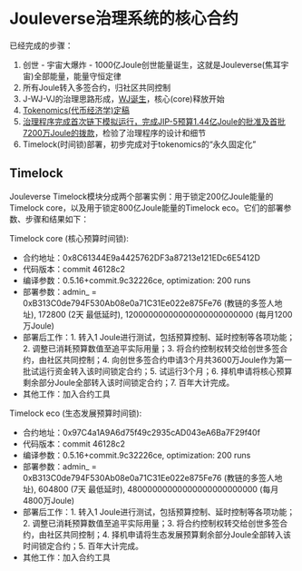# Jouleverse治理系统的核心合约

已经完成的步骤：
1. 创世 - 宇宙大爆炸 - 1000亿Joule创世能量诞生，这就是Jouleverse(焦耳宇宙)全部能量，能量守恒定律
2. 所有Joule转入多签合约，归社区共同控制
3. J-WJ-VJ的治理思路形成，[WJ诞生](https://github.com/jouleverse/WJOULE)，核心(core)释放开始
4. [Tokenomics(代币经济学)定稿](https://github.com/Jouleverse/genesis-treasury)
5. [治理程序完成首次链下模拟运行，完成JIP-5预算1.44亿Joule的批准及首批7200万Joule的拨款](https://github.com/Jouleverse/jips)，检验了治理程序的设计和细节
6. Timelock(时间锁)部署，初步完成对于tokenomics的“永久固定化”

## Timelock

Jouleverse Timelock模块分成两个部署实例：用于锁定200亿Joule能量的Timelock core，以及用于锁定800亿Joule能量的Timelock eco。它们的部署参数、步骤和结果如下：

Timelock core (核心预算时间锁):
- 合约地址：0x8C61344E9a4425762DF3a87213e121EDc6E5412D
- 代码版本：commit 46128c2
- 编译参数：0.5.16+commit.9c32226ce, optimization: 200 runs
- 部署参数：admin_ = 0xB313C0de794F530Ab08e0a71C31Ee022e875Fe76 (教链的多签人地址), 172800 (2天 最低延时), 12000000000000000000000000 (每月1200万Joule)
- 部署后工作：1. 转入1 Joule进行测试，包括预算控制、延时控制等各项功能；2. 调整已消耗预算数值至追平实际用量；3. 将合约控制权转交给创世多签合约，由社区共同控制；4. 向创世多签合约申请3个月共3600万Joule作为第一批试运行资金转入该时间锁定合约；5. 试运行3个月；6. 择机申请将核心预算剩余部分Joule全部转入该时间锁定合约；7. 百年大计完成。
- 其他工作：加入合约工具

Timelock eco (生态发展预算时间锁):
- 合约地址：0x97C4a1A9A6d75f49c2935cAD043eA6Ba7F29f40f
- 代码版本：commit 46128c2
- 编译参数：0.5.16+commit.9c32226ce, optimization: 200 runs
- 部署参数：admin_ = 0xB313C0de794F530Ab08e0a71C31Ee022e875Fe76 (教链的多签人地址), 604800 (7天 最低延时), 48000000000000000000000000 (每月4800万Joule)
- 部署后工作：1. 转入1 Joule进行测试，包括预算控制、延时控制等各项功能；2. 调整已消耗预算数值至追平实际用量；3. 将合约控制权转交给创世多签合约，由社区共同控制；4. 择机申请将生态发展预算剩余部分Joule全部转入该时间锁定合约；5. 百年大计完成。
- 其他工作：加入合约工具

